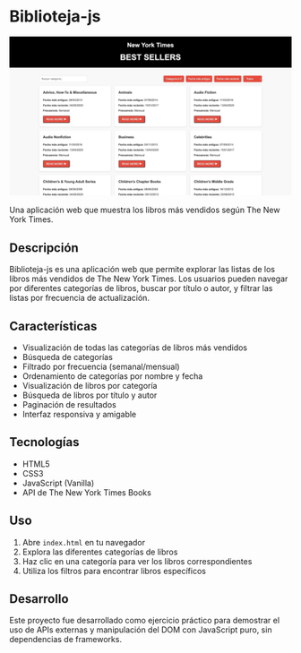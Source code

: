 # Biblioteja-js

![Vista previa de la aplicación](image/vista.jpeg)

Una aplicación web que muestra los libros más vendidos según The New York Times.

## Descripción

Biblioteja-js es una aplicación web que permite explorar las listas de los libros más vendidos de The New York Times. Los usuarios pueden navegar por diferentes categorías de libros, buscar por título o autor, y filtrar las listas por frecuencia de actualización.

## Características

- Visualización de todas las categorías de libros más vendidos
- Búsqueda de categorías
- Filtrado por frecuencia (semanal/mensual)
- Ordenamiento de categorías por nombre y fecha
- Visualización de libros por categoría
- Búsqueda de libros por título y autor
- Paginación de resultados
- Interfaz responsiva y amigable

## Tecnologías

- HTML5
- CSS3
- JavaScript (Vanilla)
- API de The New York Times Books

## Uso

1. Abre `index.html` en tu navegador
2. Explora las diferentes categorías de libros
3. Haz clic en una categoría para ver los libros correspondientes
4. Utiliza los filtros para encontrar libros específicos

## Desarrollo

Este proyecto fue desarrollado como ejercicio práctico para demostrar el uso de APIs externas y manipulación del DOM con JavaScript puro, sin dependencias de frameworks.